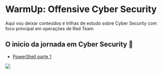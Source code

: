 # WarmUp: Offensive Cyber Security
Aqui vou deixar conteúdos e trilhas de estudo sobre Cyber Security com foco principal em operações de Red Team


## O inicio da jornada em Cyber Security :baby:

- [PowerShell parte 1](https://github.com/GuilhermePortella/Warm-Up-Offensive-Cyber-Security/blob/main/Part1-Scripts%20e%20PowerShell/.gitkeep)


![](https://i.imgur.com/waxVImv.png)
